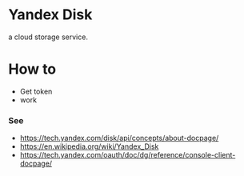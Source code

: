 # Yandex Disk
a cloud storage service.

# How to
* Get token
* work

### See
* https://tech.yandex.com/disk/api/concepts/about-docpage/
* https://en.wikipedia.org/wiki/Yandex_Disk
* https://tech.yandex.com/oauth/doc/dg/reference/console-client-docpage/

